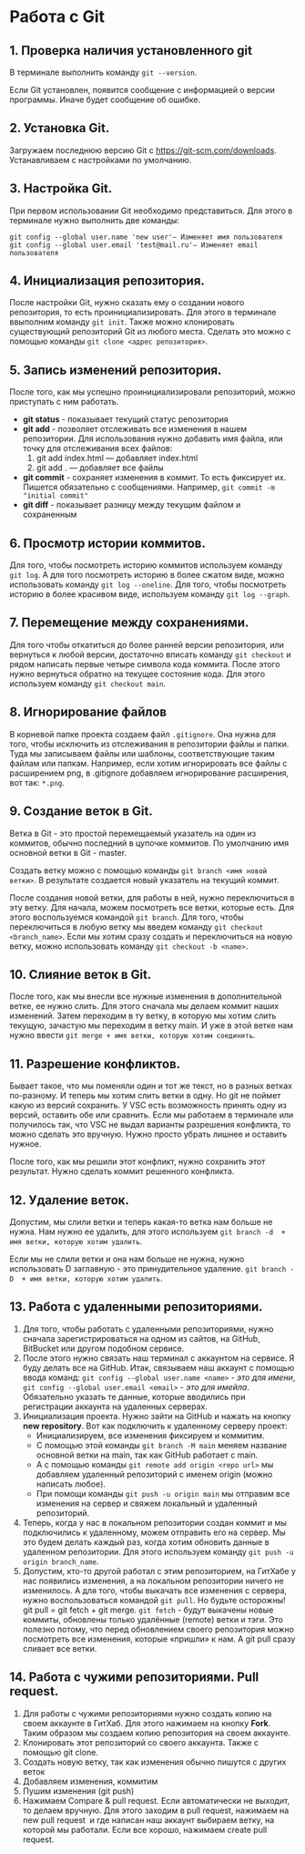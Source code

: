 # Работа с Git

## 1. Проверка наличия установленного git
В терминале выполнить команду `git --version`.

Если Git установлен, появится сообщение с информацией о версии программы. Иначе будет сообщение об ошибке.

## 2. Установка Git.
Загружаем последнюю версию Git с https://git-scm.com/downloads.
Устанавливаем с настройками по умолчанию.

## 3. Настройка Git.
При первом использовании Git необходимо представиться. Для этого в терминале нужно выполнить две команды:
```
git config --global user.name 'new user'​— Изменяет имя пользователя
git config --global user.email 'test@mail.ru'​— Изменяет email пользователя
```

## 4. Инициализация репозитория.
После настройки Git, нужно сказать ему о создании нового репозитория, то есть проинициализировать. Для этого в терминале ввыполним команду `git init`. Также можно клонировать существующий репозиторий Git из любого места. Сделать это можно с помощью команды `git clone <адрес репозитория>`.

## 5. Запись изменений репозитория.

После того, как мы успешно проинициализировали репозиторий, можно приступать с ним работать. 
* **git status** - показывает текущий статус репозитория
* **git add** - позволяет отслеживать все изменения в нашем репозитории. Для использования нужно добавить имя файла, или точку для отслеживания всех файлов: 
    1. git add index.html ​— добавляет index.html 
    2. git add . ​— добавляет все файлы
* **git commit** - сохраняет изменения в коммит. То есть фиксирует их. Пишется обязательно с сообщениями. Например, `git commit -m "initial commit"`
* **git diff** - показывает разницу между текущим файлом и сохраненным

## 6. Просмотр истории коммитов.
Для того, чтобы посмотреть историю коммитов используем команду `git log`. А для того посмотреть историю в более сжатом виде, можно использовать команду `git log --oneline`. Для того, чтобы посмотреть историю в более красивом виде, используем команду `git log --graph`.

## 7. Перемещение между сохранениями.
Для того чтобы откатиться до более ранней версии репозитория, или вернуться к любой версии, достаточно вписать команду `git checkout` и рядом написать первые четыре символа кода коммита. После этого нужно вернуться обратно на текущее состояние кода. Для этого используем команду `git checkout main`.

## 8. Игнорирование файлов
В корневой папке проекта создаем файл `.gitignore`. Она нужна для того, чтобы исключить из отслеживания в репозитории файлы и папки. Туда мы записываем файлы или шаблоны, соответствующие таким файлам или папкам. Например, если хотим игнорировать все файлы с расширением png, в .gitignore добавляем игнорирование расширения, вот так: `*.png`.

## 9. Создание веток в Git.
Ветка в Git - это простой перемещаемый указатель на один из коммитов, обычно последний в цупочке коммитов.
По умолчанию имя основной ветки в Git - master.

Создать ветку можно с помощью команды `git branch <имя новой ветки>`. В результате создается новый указатель на текущий коммит. 

После создания новой ветки, для работы в ней, нужно переключиться в эту ветку. Для начала, можем посмотреть все ветки, которые есть. Для этого воспользуемся командой `git branch`. Для того, чтобы переключиться в любую ветку мы введем команду `git checkout <branch_name>`. Если мы хотим сразу создать и переключиться на новую ветку, можно использовать команду `git checkout -b <name>`.

## 10. Слияние веток в Git.
После того, как мы внесли все нужные изменения в дополнительной ветке, ее нужно слить. Для этого сначала мы делаем коммит наших изменений. Затем переходим в ту ветку, в которую мы хотим слить текущую, зачастую мы переходим в ветку main. И уже в этой ветке нам нужно ввести `git merge + имя ветки, которую хотим соединить`.

## 11. Разрешение конфликтов.
Бывает такое, что мы поменяли один и тот же текст, но в разных ветках по-разному. И теперь мы хотим слить ветки в одну. Но git не поймет какую из версий сохранить. У VSC есть возможность принять одну из версий, оставить обе или сравнить. Если мы работаем в терминале или получилось так, что VSC не выдал варианты разрешения конфликта, то можно сделать это вручную. Нужно просто убрать лишнее и оставить нужное.

После того, как мы решили этот конфликт, нужно сохранить этот результат. Нужно сделать коммит решенного конфликта.

## 12. Удаление веток.
Допустим, мы слили ветки и теперь какая-то ветка нам больше не нужна. Нам нужно ее удалить, для этого используем `git branch -d  + имя ветки, которую хотим удалить`. 

Если мы не слили ветки и она нам больше не нужна, нужно использовать D заглавную - это принудительное удаление. `git branch -D  + имя ветки, которую хотим удалить`.

## 13. Работа с удаленными репозиториями.
1. Для того, чтобы работать с удаленными репозиториями, нужно сначала зарегистрироваться на одном из сайтов, на GitHub, BitBucket или другом подобном сервисе. 
2. После этого нужно связать наш терминал с аккаунтом на сервисе. Я буду делать все на GitHub. Итак, связываем наш аккаунт с помощью ввода команд: `git config --global user.name <name>` - *это для имени*, `git config --global user.email <email>` - *это для имейла*. Обязательно указать те данные, которые вводились при регистрации аккаунта на удаленных серверах. 
3. Инициализация проекта. Нужно зайти на GitHub и нажать на кнопку **new repository**. Вот как подключить к удаленному серверу проект:
    * Инициализируем, все изменения фиксируем и коммитим. 
    * С помощью этой команды `git branch -M main` меняем название основной ветки на main, так как GitHub работает с main. 
    * А с помощью команды `git remote add origin <repo url>` мы добавляем удаленный репозиторий с именем origin (можно написать любое).
    * При помощи команды `git push -u origin main` мы отправим все изменения на сервер и свяжем локальный и удаленный репозиторий. 
4. Теперь, когда у нас в локальном репозитории создан коммит и мы подключились к удаленному, можем отправить его на сервер. Мы это будем делать каждый раз, когда хотим обновить данные в удаленном репозитории. Для этого используем  команду `git push -u origin branch_name`.
5. Допустим, кто-то другой работал с этим репозиторием, на ГитХабе у нас появились изменения, а на локальном репозитории ничего не изменилось. А для того, чтобы выкачать все изменения с сервера, нужно воспользоваться командой `git pull`. Но будьте осторожны! git pull = git fetch + git merge. `git fetch` - будут выкачены новые коммиты, обновлены только удалённые (remote) ветки и тэги. Это полезно потому, что перед обновлением своего репозитория можно посмотреть все изменения, которые «пришли» к нам. А git pull сразу сливает все ветки.

## 14. Работа с чужими репозиториями. Pull request.
1. Для работы с чужими репозиториями нужно создать копию на своем аккаунте в ГитХаб. Для этого нажимаем на кнопку **Fork**. Таким образом мы создаем копию репозитория на своем аккаунте.
2. Клонировать этот репозиторий со своего аккаунта. Также с помощью git clone.
3. Создать новую ветку, так как изменения обычно пишутся с других веток
4. Добавляем изменения, коммитим
5. Пушим изменения (git push)
6. Нажимаем Compare & pull request. Если  автоматически не выходит,  то делаем вручную. Для этого заходим в pull request, нажимаем на new pull request  и где написан наш аккаунт выбираем ветку, на которой мы работали. Если все хорошо, нажимаем create pull request.
